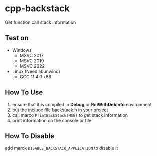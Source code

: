 # cpp-backstack

Get function call stack information

## Test on

- Windows
  - MSVC 2017
  - MSVC 2019
  - MSVC 2022
- Linux (Need libunwind)
  - GCC 11.4.0 x86

## How To Use

1. ensure that it is compiled in **Debug** or **RelWithDebInfo** environment 
2. put the include file [backstack.h](./include/backstack/backstack.h) in your project
3. call marco `PrintBackStack(MSG)` to get stack information
4. print information on the console or file

## How To Disable

add marck `DISABLE_BACKSTACK_APPLICATION` to disable it